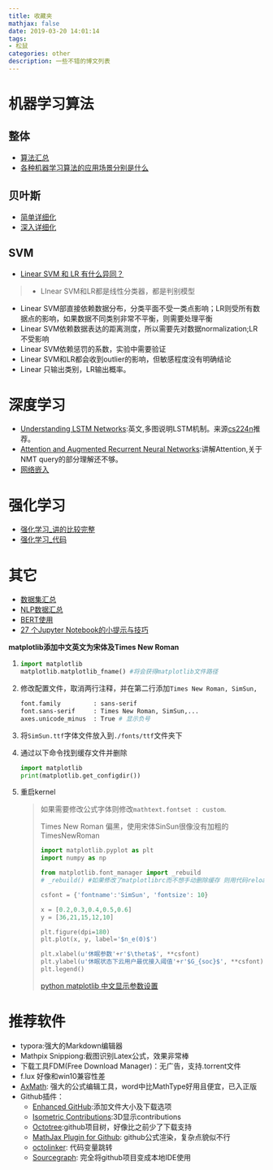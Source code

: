 ```yaml
---
title: 收藏夹
mathjax: false
date: 2019-03-20 14:01:14
tags: 
- 松鼠
categories: other
description: 一些不错的博文列表
---
```


# 机器学习算法
## 整体
- [算法汇总](https://zhuanlan.zhihu.com/p/32877396)
- [各种机器学习算法的应用场景分别是什么](https://www.zhihu.com/question/26726794)

## 贝叶斯
- [简单详细化](https://ocw.mit.edu/courses/mathematics/18-05-introduction-to-probability-and-statistics-spring-2014/readings/MIT18_05S14_Reading11.pdf)
- [深入详细化](http://mindhacks.cn/2008/09/21/the-magical-bayesian-method/?tdsourcetag=s_pctim_aiomsg)

## SVM
- [Linear SVM 和 LR 有什么异同？](https://www.zhihu.com/question/26768865)
> - LInear SVM和LR都是线性分类器，都是判别模型
- Linear SVM部直接依赖数据分布，分类平面不受一类点影响；LR则受所有数据点的影响，如果数据不同类别非常不平衡，则需要处理平衡
- Linear SVM依赖数据表达的距离测度，所以需要先对数据normalization;LR不受影响
- Linear SVM依赖惩罚的系数，实验中需要验证
- Linear SVM和LR都会收到outlier的影响，但敏感程度没有明确结论
- Linear 只输出类别，LR输出概率。

# 深度学习
- [Understanding LSTM Networks](http://colah.github.io/posts/2015-08-Understanding-LSTMs/):英文,多图说明LSTM机制。来源[cs224n](https://web.stanford.edu/class/archive/cs/cs224n/cs224n.1184/syllabus.html)推荐。
- [Attention and Augmented Recurrent Neural Networks](https://distill.pub/2016/augmented-rnns/#attentional-interfaces):讲解Attention,关于NMT query的部分理解还不够。
- [网络嵌入](<https://www.jiqizhixin.com/articles/2018-08-14-10>)

# 强化学习
- [强化学习_讲的比较完整](https://www.intel.ai/demystifying-deep-reinforcement-learning/)
- [强化学习_代码](https://github.com/yenchenlin/DeepLearningFlappyBird/blob/master/deep_q_network.py)


# 其它
- [数据集汇总](https://github.com/awesomedata/awesome-public-datasets#naturallanguage)
- [NLP数据汇总](https://github.com/niderhoff/nlp-datasets)
- [BERT使用](https://zhuanlan.zhihu.com/p/61671334)
- [27 个Jupyter Notebook的小提示与技巧](http://liuchengxu.org/pelican-blog/jupyter-notebook-tips.html)



**matplotlib添加中文英文为宋体及Times New Roman**

1. ```python
   import matplotlib
   matplotlib.matplotlib_fname() #将会获得matplotlib文件路径
   ```

2. 修改配置文件，取消两行注释，并在第二行添加`Times New Roman, SimSun,`

   ```bash
   font.family         : sans-serif
   font.sans-serif     : Times New Roman, SimSun,...
   axes.unicode_minus  : True # 显示负号
   ```

3. 将`SimSun.ttf`字体文件放入到`./fonts/ttf`文件夹下

4. 通过以下命令找到缓存文件并删除

   ```python
   import matplotlib
   print(matplotlib.get_configdir())
   ```

   

5. 重启kernel

   > 如果需要修改公式字体则修改`mathtext.fontset : custom`.
   >
   > Times New Roman 偏黑，使用宋体SinSun很像没有加粗的TimesNewRoman
   >
   > ```python
   > import matplotlib.pyplot as plt
   > import numpy as np
   > 
   > from matplotlib.font_manager import _rebuild
   > # _rebuild() #如果修改了matplotlibrc而不想手动删除缓存 则用代码reload一下
   > 
   > csfont = {'fontname':'SimSun', 'fontsize': 10}
   > 
   > x = [0.2,0.3,0.4,0.5,0.6]
   > y = [36,21,15,12,10]
   > 
   > plt.figure(dpi=180)
   > plt.plot(x, y, label='$n_e(0)$')
   > 
   > plt.xlabel(u'休眠参数'+r'$\theta$', **csfont)
   > plt.ylabel(u'休眠状态下云用户最优接入阈值'+r'$G_{soc}$', **csfont)
   > plt.legend()
   > ```
   >
   > [python matplotlib 中文显示参数设置](<https://segmentfault.com/a/1190000005144275#articleHeader3>)

# 推荐软件

- typora:强大的Markdown编辑器
- Mathpix Snippiong:截图识别Latex公式，效果非常棒
- 下载工具FDM(Free Download Manager)：无广告，支持.torrent文件
- f.lux 好像和win10兼容性差
- [AxMath](<http://www.amyxun.com/>): 强大的公式编辑工具，word中比MathType好用且便宜，已入正版
- Github插件：
  - [Enhanced GitHub](<https://chrome.google.com/webstore/detail/enhanced-github/anlikcnbgdeidpacdbdljnabclhahhmd?utm_source=chrome-ntp-icon>):添加文件大小及下载选项
  - [Isometric Contributions](<https://chrome.google.com/webstore/detail/isometric-contributions/mjoedlfflcchnleknnceiplgaeoegien?utm_source=chrome-ntp-icon>):3D显示contributions 
  - [Octotree](<https://chrome.google.com/webstore/detail/octotree/bkhaagjahfmjljalopjnoealnfndnagc?utm_source=chrome-ntp-icon>):github项目树，好像比之前少了下载支持
  - [MathJax Plugin for Github](<https://chrome.google.com/webstore/detail/mathjax-plugin-for-github/ioemnmodlmafdkllaclgeombjnmnbima>): github公式渲染，复杂点貌似不行
  - [octolinker](<https://octolinker.now.sh/>): 代码变量跳转
  - [Sourcegraph](<https://chrome.google.com/webstore/detail/sourcegraph/dgjhfomjieaadpoljlnidmbgkdffpack>): 完全将github项目变成本地IDE使用